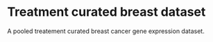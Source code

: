 # Treatment curated breast dataset
A pooled treatement curated breast cancer gene expression dataset.
